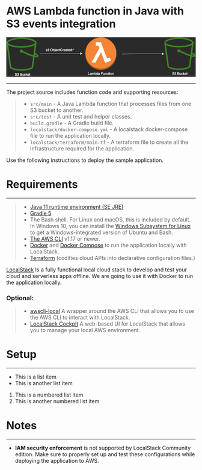 # AWS Lambda function in Java with S3 events integration

<p align="center">
  <img alt="Architecture" src="docs/images/s3-lambda-s3.png" />
</p>

---

The project source includes function code and supporting resources:

> - `src/main` - A Java Lambda function that processes files from one S3 bucket to another.
> - `src/test` - A unit test and helper classes.
> - `build.gradle` - A Gradle build file.
> - `localstack/docker-compose.yml` - A localstack docker-compose file to run the application locally.
> - `localstack/terraform/main.tf` - A terraform file to create all the infrastructure required for the application.

Use the following instructions to deploy the sample application.

# Requirements

---
>
> - [Java 11 runtime environment (SE JRE)](https://www.oracle.com/java/technologies/javase-downloads.html)
> - [Gradle 5](https://gradle.org/releases/)
> - The Bash shell. For Linux and macOS, this is included by default. In Windows 10, you can install the [Windows Subsystem for Linux](https://docs.microsoft.com/en-us/windows/wsl/install-win10) to get a Windows-integrated version of Ubuntu and Bash.
> - [The AWS CLI](https://docs.aws.amazon.com/cli/latest/userguide/cli-chap-install.html) v1.17 or newer.
> - [Docker](https://docs.docker.com/get-docker/) and [Docker Compose](https://docs.docker.com/compose/install/) to run the application locally with LocalStack.
> - [Terraform](https://www.terraform.io/downloads) (codifies cloud APIs into declarative configuration files.)

[LocalStack](https://localstack.cloud/) Is a fully functional local cloud stack to develop and test your cloud and serverless apps offline.
We are going to use it with Docker to run the application locally.

### Optional:
> - [awscli-local](https://github.com/localstack/awscli-local) A wrapper around the AWS CLI that allows you to use the AWS CLI to interact with LocalStack.
> - [LocalStack Cockpit](https://localstack.cloud/products/cockpit/) A web-based UI for LocalStack that allows you to manage your local AWS environment.

# Setup

---

* This is a list item
* This is another list item

1. This is a numbered list item
2. This is another numbered list item

# Notes

---

* **IAM security enforcement** is not supported by LocalStack Community edition. Make sure to properly set up and test these configurations while deploying the application to AWS.
